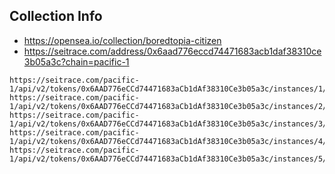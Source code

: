 ## Collection Info

* https://opensea.io/collection/boredtopia-citizen
* https://seitrace.com/address/0x6aad776eccd74471683acb1daf38310ce3b05a3c?chain=pacific-1
```
https://seitrace.com/pacific-1/api/v2/tokens/0x6AAD776eCCd74471683aCb1dAf38310Ce3b05a3c/instances/1/holders
https://seitrace.com/pacific-1/api/v2/tokens/0x6AAD776eCCd74471683aCb1dAf38310Ce3b05a3c/instances/2/holders
https://seitrace.com/pacific-1/api/v2/tokens/0x6AAD776eCCd74471683aCb1dAf38310Ce3b05a3c/instances/3/holders
https://seitrace.com/pacific-1/api/v2/tokens/0x6AAD776eCCd74471683aCb1dAf38310Ce3b05a3c/instances/4/holders
https://seitrace.com/pacific-1/api/v2/tokens/0x6AAD776eCCd74471683aCb1dAf38310Ce3b05a3c/instances/5/holders
```
